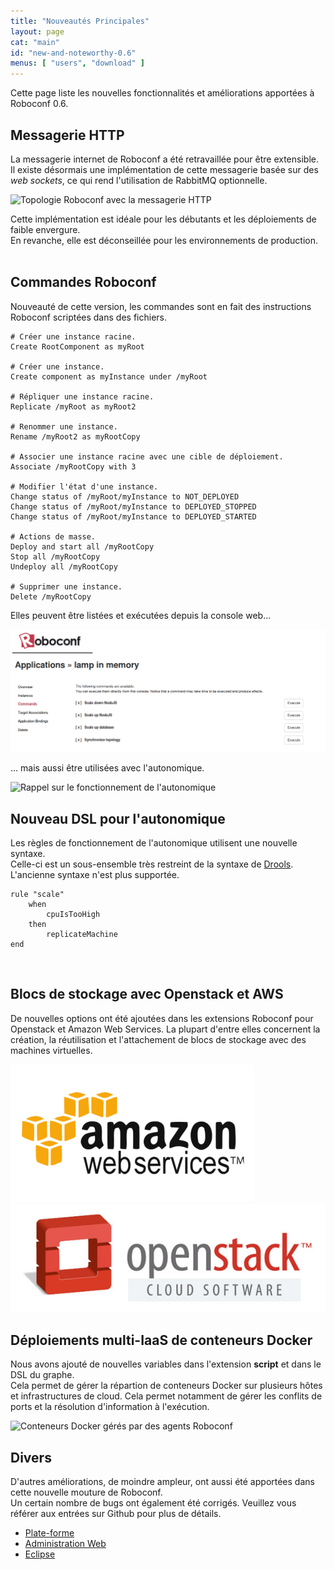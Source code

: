 ```yaml
---
title: "Nouveautés Principales"
layout: page
cat: "main"
id: "new-and-noteworthy-0.6"
menus: [ "users", "download" ]
---
```


Cette page liste les nouvelles fonctionnalités et améliorations apportées à Roboconf 0.6.


## Messagerie HTTP

La messagerie internet de Roboconf a été retravaillée pour être extensible.  
Il existe désormais une implémentation de cette messagerie basée sur des *web sockets*, ce qui rend
l'utilisation de RabbitMQ optionnelle.

<img src="/resources/img/nn-0.6-http-messaging.png" alt="Topologie Roboconf avec la messagerie HTTP" class="gs" />

Cette implémentation est idéale pour les débutants et les déploiements de faible envergure.  
En revanche, elle est déconseillée pour les environnements de production.
<br /><br />


## Commandes Roboconf

Nouveauté de cette version, les commandes sont en fait des instructions
Roboconf scriptées dans des fichiers.

<pre><code class="language-roboconf-commands"># Créer une instance racine.
Create RootComponent as myRoot

# Créer une instance.
Create component as myInstance under /myRoot

# Répliquer une instance racine.
Replicate /myRoot as myRoot2

# Renommer une instance.
Rename /myRoot2 as myRootCopy

# Associer une instance racine avec une cible de déploiement.
Associate /myRootCopy with 3

# Modifier l'état d'une instance.
Change status of /myRoot/myInstance to NOT_DEPLOYED
Change status of /myRoot/myInstance to DEPLOYED_STOPPED
Change status of /myRoot/myInstance to DEPLOYED_STARTED

# Actions de masse.
Deploy and start all /myRootCopy
Stop all /myRootCopy
Undeploy all /myRootCopy

# Supprimer une instance.
Delete /myRootCopy
</code></pre>

Elles peuvent être listées et exécutées depuis la console web...

<img src="/resources/img/nn-0.6-commands-in-the-web-console.png" alt="Listing de commandes Roboconf depuis la console web" class="gs" />

... mais aussi être utilisées avec l'autonomique.

<img src="/resources/img/autonomic-diagram.png" alt="Rappel sur le fonctionnement de l'autonomique" class="gs" />
<br />


## Nouveau DSL pour l'autonomique

Les règles de fonctionnement de l'autonomique utilisent une nouvelle syntaxe.  
Celle-ci est un sous-ensemble très restreint de la syntaxe de [Drools](http://www.drools.org/).
L'ancienne syntaxe n'est plus supportée.

<pre><code class="language-roboconf-rules">rule "scale"
	when
		cpuIsTooHigh
	then
		replicateMachine
end
</code></pre>
<br />


## Blocs de stockage avec Openstack et AWS

De nouvelles options ont été ajoutées dans les extensions Roboconf pour Openstack et
Amazon Web Services. La plupart d'entre elles concernent la création, la réutilisation et l'attachement
de blocs de stockage avec des machines virtuelles.

<img src="/resources/img/aws.png" alt="Logo d'AWS" class="gs" /><br />
<img src="/resources/img/openstack.jpg" alt="Logo d'Openstack" class="gs" />
<br />


## Déploiements multi-IaaS de conteneurs Docker

Nous avons ajouté de nouvelles variables dans l'extension **script** et dans le DSL du graphe.  
Cela permet de gérer la répartion de conteneurs Docker sur plusieurs hôtes et infrastructures de cloud.
Cela permet notamment de gérer les conflits de ports et la résolution d'information à l'exécution.

<img src="/resources/img/docker-containers-managed-by-agents.png" alt="Conteneurs Docker gérés par des agents Roboconf" class="gs" />
<br />


## Divers

D'autres améliorations, de moindre ampleur, ont aussi été apportées dans cette nouvelle mouture de Roboconf.  
Un certain nombre de bugs ont également été corrigés. Veuillez vous référer aux entrées sur Github pour plus de détails.

* [Plate-forme](https://github.com/roboconf/roboconf-platform/issues?utf8=%E2%9C%93&q=milestone%3A0.6)
* [Administration Web](https://github.com/roboconf/roboconf-web-administration/issues?utf8=%E2%9C%93&q=milestone%3A0.6)
* [Eclipse](https://github.com/roboconf/roboconf-eclipse/issues?q=milestone%3A0.6)

